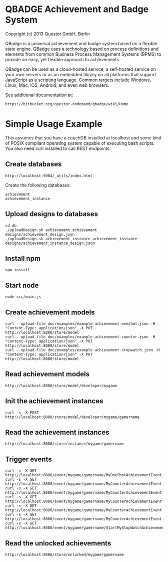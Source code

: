 # QBADGE Achievement and Badge System

Copyright (c) 2013 Questor GmbH, Berlin

QBadge is a universal achievement and badge system based on a flexible state engine. QBadge uses a technology based on process definitions and elements from common Business Process Management Systems (BPMS) to provide an easy, yet flexible approach to achievements.

QBadge can be used as a cloud-hosted service, a self-hosted service on your own servers or as an embedded library on all platforms that support JavaScript as a scripting language. Common targets include Windows, Linux, Mac, iOS, Android, and even web browsers.

See additional documentation at:

    https://bitbucket.org/questor-ondemand/qbadge/wiki/Home

# Simple Usage Example

This assumes that you have a couchDB installed at localhost and some kind of POSIX compliant operating
system capable of executing bash scripts. You also need curl installed to call REST endpoints.

## Create databases

    http://localhost:5984/_utils/index.html

Create the following databases:

    achievement
    achievement_instance

## Upload designs to databases

    cd db
    ./uploadDesign.sh achievement achievement designs/achievement_design.json
    ./uploadDesign.sh achievement_instance achievement_instance designs/achievement_instance_design.json

## Install npm

    npm install

## Start node

    node src/main.js

## Create achievement models

    curl --upload-file doc/examples/example-achievement-oneshot.json -H "Content-Type: application/json" -X PUT http://localhost:8080/store/model
    curl --upload-file doc/examples/example-achievement-counter.json -H "Content-Type: application/json" -X PUT http://localhost:8080/store/model
    curl --upload-file doc/examples/example-achievement-stopwatch.json -H "Content-Type: application/json" -X PUT http://localhost:8080/store/model

## Read achievement models

    http://localhost:8080/store/model/developer/mygame

## Init the achievement instances

    curl -s -X POST http://localhost:8080/store/model/developer/mygame/gamername

## Read the achievement instances

    http://localhost:8080/store/instance/mygame/gamername

## Trigger events

    curl -s -X GET http://localhost:8080/event/mygame/gamername/MyOneShotAchievementEvent
    curl -s -X GET http://localhost:8080/event/mygame/gamername/MyCounterAchievementEvent
    curl -s -X GET http://localhost:8080/event/mygame/gamername/MyCounterAchievementEvent
    curl -s -X GET http://localhost:8080/event/mygame/gamername/MyCounterAchievementEvent
    curl -s -X GET http://localhost:8080/event/mygame/gamername/MyCounterAchievementEvent
    curl -s -X GET http://localhost:8080/event/mygame/gamername/MyCounterAchievementEvent
    curl -s -X GET http://localhost:8080/event/mygame/gamername/StartMyStopWatchAchievementEvent

## Read the unlocked achievements

    http://localhost:8080/store/unlocked/mygame/gamername

